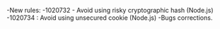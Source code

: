 -New rules:
   -1020732 - Avoid using risky cryptographic hash (Node.js)
   -1020734 : Avoid using unsecured cookie (Node.js)
-Bugs corrections.